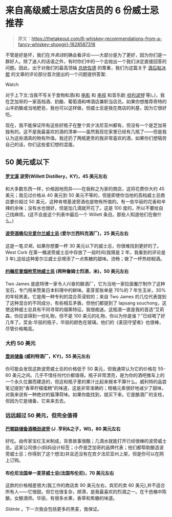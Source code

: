 # 来自高级威士忌店女店员的 6 份威士忌推荐

> 原文：<https://thetakeout.com/6-whiskey-recommendations-from-a-fancy-whiskey-shopgirl-1828587316>

不管是好是坏，我们在*外卖店*的确会看评论——大部分是为了更好，因为你们是一群好人。除了迷人的话语之外，有时你们中的一个会抛出一个我们决定直接回答的问题。因此，出于对我们的最高领袖 [总统佐德](https://thetakeout.com/1828575194) 的尊重，我们为这篇关于 [酒后粘冰棍](https://thetakeout.com/stick-a-popsicle-in-your-booze-prosecco-1828559442#_ga=2.226523101.1799697540.1534983607-308846628.1493669845) 的文章的评论部分首次提出的一个问题提供答案:

Watch

对于上下文:当我不写关于食物和酒(和 [电影](https://consequenceofsound.net/author/allison-shoemaker/) 和 [电视](https://www.avclub.com/c/whats-on-tonight) 和音乐剧 [*哈利波特*](https://thetakeout.com/a-muggle-eats-her-way-through-harry-potters-magical-uni-1828345444) 等)。)，我在芝加哥的一家高档酒、奶酪、葡萄酒和啤酒店兼职当店员。如果你想推荐奇特的山羊奶酪或当地肥皂，我也可以这样做，但威士忌是我在商店的利基，因为它很好吃。

现在，我不能保证所有这些好瓶子在整个宾夕法尼亚州都有，但没有一个是芝加哥独有的。这不是我最喜欢的酒的清单——虽然我现在家里已经有几瓶了——但是我认为这些酒真的物有所值。我还扔了两瓶更贵的我非常喜欢的酒，如果你们想犒劳自己的话，你们这些爱幻想的混蛋。

## 50 美元或以下

#### [**罗文溪**](https://www.kentuckybourbonwhiskey.com/the-whiskeys/rowans-creek/) **波旁(Willett Distillery，KY)，45 美元左右**

和大多数东西一样，价格因地而异——在我称之为家的商店，这将花费你大约 45 美元；我见过价格从 40 美元到 50 美元不等的，但是即使你当地的高档威士忌商店要价超过 50 美元，这种肯塔基波旁酒也是物有所值的。有一些华丽的花香和辛辣的余味；没有水也很好，但是加几滴就开花了。这是 100 度的，所以不要给自己找麻烦。(这不会是这个列表中最后一个 Willett 条目。那些人知道他们在做什么。)

#### [波旁酒桶勾兑爱尔兰威士忌](http://www.westcorkdistillers.com/west-cork-irish-whiskey/bourbon-cask/) (爱尔兰西科克酒厂)，25 美元左右

这是一笔*交易*。如果你想要一杯 30 美元以下的威士忌，你很难找到更好的了。West Cork 在第一桶波旁威士忌中存放了一段时间(我猜是 2 年，我看到的评论是 3 年),这给这种爱尔兰威士忌增添了一点焦糖的甜味。流畅；做了一杯热棕榈酒。

#### [约翰尼冒烟枪荒地威士忌](https://twojames.com/our-spirits/) (两种詹姆士烈酒，米)，50 美元左右

Two James 是底特律一家令人兴奋的酿酒厂，它为当地一家拉面餐厅制作了这种宝石，专门用来赞美日本料理中的鲜味。麦芽浆账单是 70%的 7 年生玉米，30%的年轻黑麦。它是用一种专利的混合茶浸软的；来自 Two James 的几位代表提到了这种混合的不同成分，有些相互矛盾，但他们都提到了 lapsang souchong，这使这种威士忌具有不同寻常的烟熏特征。我很痴迷。这瓶酒一直是我的首选“艾莉森，你应该得到一份礼物，但不是 100 美元的礼物，你以为你是谁？”已经喝了好几年了。奖金:华丽的瓶子，华丽的颜色在玻璃。他们的《麦田守望者》也很棒，尽管价格略高。

### 大约 50 美元

#### [**壶尚储备**](https://www.kentuckybourbonwhiskey.com/the-whiskeys/willett-pot-still-reserve/) **(威利特酒厂，KY)，55 美元左右**

你可能会发现这款波旁威士忌的价格低于 50 美元，但我通常认为它的价格在 55-60 美元之间。几乎不惜任何代价都值得。瓶子非常漂亮，是为你的酒吧推车上的一个永久位置而建造的，但这和瓶子里的果汁比起来根本不算什么。威利特的品尝笔记提到“香草柠檬蛋糕”的味道，这是非常准确的；柑橘元素很好地减少了甜味，对我来说有一种绝对的猫薄荷味。如果你能找到，就买下来。它是酿酒厂的支柱，但因为它是储备，它来来去去。

### **远远超过 50 美元，但完全值得**

#### [巴顿路储备酒桶劲波旁](https://jhenryandsons.com/) (J .亨利&之子，WI)，80 美元左右

好吃。由传家宝红玉米制成，背景故事很酷；几滴水就能打开已经很棒的波旁威士忌。这家公司很小(妈妈设计标签；小乔是芝加哥的品牌代表；他们都帮助酿造波旁威士忌；你得到了这个想法)并且还没有在宾夕法尼亚州上架，但是你可以在网上订购。

#### 布伦尼法国单一麦芽威士忌(法国布伦尼)，70 美元左右

这款的价格相差很大(我工作的商店卖 90 美元左右，宾尼的卖 60 美元),并不适合所有人——它很甜。但它也很复杂，顺滑，是我最喜欢的烈酒之一。在干邑桶中陈酿。女酿酒师。华丽，有很多水果，香草和焦糖的味道。

*Sláinte* 。下一次我会包括更多的黑麦，我保证。